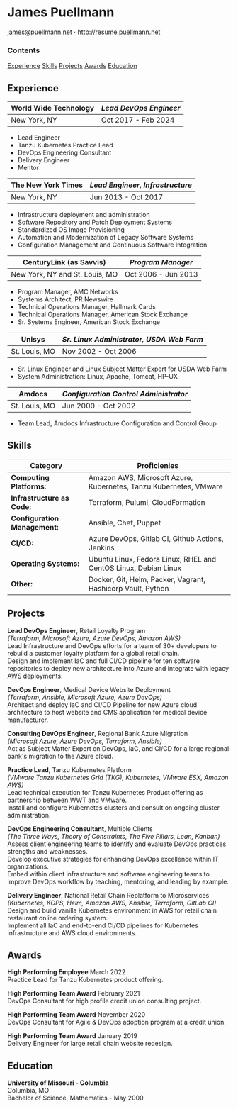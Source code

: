 # James Puellmann

james@puellmann.net $\cdot$ http://resume.puellmann.net

### Contents
[Experience](#Experience)
[Skills](#Skills)
[Projects](#Projects)
[Awards](#Awards)
[Education](#Education)

## Experience

| **World Wide Technology** | _Lead DevOps Engineer_ |
| ------------------------- | ---------------------- |
| New York, NY              | Oct 2017 - Feb 2024    |

- Lead Engineer
- Tanzu Kubernetes Practice Lead
- DevOps Engineering Consultant
- Delivery Engineer
- Mentor

| **The New York Times** | _Lead Engineer, Infrastructure_ |
| ---------------------- | ------------------------------- |
| New York, NY           | Jun 2013 - Oct 2017             |

- Infrastructure deployment and administration
- Software Repository and Patch Deployment Systems
- Standardized OS Image Provisioning
- Automation and Modernization of Legacy Software Systems
- Configuration Management and Continuous Software Integration

| **CenturyLink (as Savvis)**    | _Program Manager_   |
| ------------------------------ | ------------------- |
| New York, NY and St. Louis, MO | Oct 2006 - Jun 2013 |

- Program Manager, AMC Networks
- Systems Architect, PR Newswire
- Technical Operations Manager, Hallmark Cards
- Technical Operations Manager, American Stock Exchange
- Sr. Systems Engineer, American Stock Exchange

| **Unisys**    | _Sr. Linux Administrator, USDA Web Farm_ |
| ------------- | ---------------------------------------- |
| St. Louis, MO | Nov 2002 - Oct 2006                      |

- Sr. Linux Engineer and Linux Subject Matter Expert for USDA Web Farm
- System Administration: Linux, Apache, Tomcat, HP-UX

| **Amdocs**    | _Configuration Control Administrator_ |
| ------------- | ------------------------------------- |
| St. Louis, MO | Jun 2000 - Oct 2002                   |

- Team Lead, Amdocs Infrastructure Configuration and Control Group

## Skills

| Category                      | Proficienies                                                      |
| ----------------------------- | ----------------------------------------------------------------- |
| **Computing Platforms:**      | Amazon AWS, Microsoft Azure, Kubernetes, Tanzu Kubernetes, VMware |
| **Infrastructure as Code:**   | Terraform, Pulumi, CloudFormation                                 |
| **Configuration Management:** | Ansible, Chef, Puppet                                             |
| **CI/CD:**                    | Azure DevOps, Gitlab CI, Github Actions, Jenkins                  |
| **Operating Systems:**        | Ubuntu Linux, Fedora Linux, RHEL and CentOS Linux, Debian Linux   |
| **Other:**                    | Docker, Git, Helm, Packer, Vagrant, Hashicorp Vault, Python       |

## Projects

**Lead DevOps Engineer**, Retail Loyalty Program\
_(Terraform, Microsoft Azure, Azure DevOps, Amazon AWS)_\
Lead Infrastructure and DevOps efforts for a team of 30+ developers to rebuild
a customer loyalty platform for a global retail chain.\
Design and implement IaC and full CI/CD pipeline for ten software repositories
to deploy new architecture into Azure and integrate with legacy AWS
deployments.

**DevOps Engineer**, Medical Device Website Deployment\
_(Terraform, Ansible, Microsoft Azure, Azure DevOps)_\
Architect and deploy IaC and CI/CD Pipeline for new Azure cloud
architecture to host website and CMS application for medical device
manufacturer.

**Consulting DevOps Engineer**, Regional Bank Azure Migration\
_(Microsoft Azure, Azure DevOps, Terraform, Ansible)_\
Act as Subject Matter Expert on DevOps, IaC, and CI/CD for a large
regional bank's migration to the Azure cloud.

**Practice Lead**, Tanzu Kubernetes Platform\
_(VMware Tanzu Kubernetes Grid (TKG), Kubernetes, VMware ESX, Amazon AWS)_\
Lead technical execution for Tanzu Kubernetes Product offering as
partnership between WWT and VMware.\
Install and configure Kubernetes clusters and consult on ongoing cluster
administration.

**DevOps Engineering Consultant**, Multiple Clients\
_(The Three Ways, Theory of Constraints, The Five Pillars, Lean,
Kanban)_\
Assess client engineering teams to identify and evaluate DevOps
practices strengths and weaknesses.\
Develop executive strategies for enhancing DevOps excellence within IT
organizations.\
Embed within client infrastructure and software engineering teams to
improve DevOps workflow by teaching, mentoring, and leading by example.

**Delivery Engineer**, National Retail Chain Replatform to
Microservices\
_(Kubernetes, KOPS, Helm, Amazon AWS, Ansible, Terraform, GitLab CI)_\
Design and build vanilla Kubernetes environment in AWS for retail chain
restaurant online ordering system.\
Implement all IaC and end-to-end CI/CD pipelines for Kubernetes
infrastructure and AWS cloud environments.

## Awards

**High Performing Employee** March 2022\
Practice Lead for Tanzu Kubernetes product offering.

**High Performing Team Award** February 2021\
DevOps Consultant for high profile credit union consulting project.

**High Performing Team Award** November 2020\
DevOps Consultant for Agile & DevOps adoption program at a credit
union.

**High Performing Team Award** January 2019\
Delivery Engineer for large retail chain website redesign.

## Education

**University of Missouri - Columbia**\
 Columbia, MO\
 Bachelor of Science, Mathematics - May 2000
